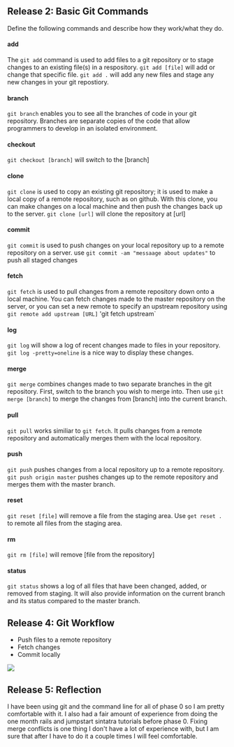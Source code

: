## Release 2: Basic Git Commands
Define the following commands and describe how they work/what they do.  


#### add

The `git add` command is used to add files to a git repository or to
stage changes to an existing file(s) in a respository. 
`git add [file]` will add or change that specific file.
`git add .` will add any new files and stage any new changes in your git repostiory. 

#### branch
`git branch` enables you to see all the branches of code in your git repository.
Branches are separate copies of the code that allow programmers to develop in an
isolated environment. 

#### checkout
`git checkout [branch]` will switch to the [branch]

#### clone
`git clone` is used to copy an existing git repository; it is used to make 
a local copy of a remote repository, such as on github. With this clone,
you can make changes on a local machine and then push the changes back 
up to the server. 
`git clone [url]` will clone the repository at [url]

#### commit
`git commit` is used to push changes on your local repository up to a remote
repository on a server.
use `git commit -am "messaage about updates"` to push all staged changes

#### fetch
`git fetch` is used to pull changes from a remote repository down onto 
a local machine. 
You can fetch changes made to the master repository on the server, or 
you can set a new remote to specify an upstream repository using 
`git remote add upstream [URL]`
'git fetch upstream`

#### log
`git log` will show a log of recent changes made to files in your repository.
`git log -pretty=oneline` is a nice way to display these changes.

#### merge
`git merge` combines changes made to two separate branches in the git repository.
First, switch to the branch you wish to merge into. Then use `git merge [branch]`
to merge the changes from [branch] into the current branch. 


#### pull
`git pull` works similiar to `git fetch`. It pulls changes from a remote repository 
and automatically merges them with the local repository.

#### push
`git push` pushes changes from a local repository up to a remote repository. 
`git push origin master` pushes changes up to the remote repository and merges
them with the master branch. 

#### reset
`git reset [file]` will remove a file from the staging area.
Use `get reset .` to remote all files from the staging area.

#### rm
`git rm [file]` will remove [file from the repository]

#### status
`git status` shows a log of all files that have been changed, added, or removed from staging. 
It will also provide information on the current branch and its status compared to
the master branch.

## Release 4: Git Workflow

- Push files to a remote repository
- Fetch changes
- Commit locally

<img src="http://jeffkynaston.github.io/images/Week-6-git-workflow.png">

## Release 5: Reflection

I have been using git and the command line for all of phase 0 so I am pretty comfortable with it. I also had a fair amount of experience from doing the one month rails and jumpstart sintatra tutorials before phase 0. Fixing merge conflicts is one thing I don't have a lot of experience with, but I am sure that after I have to do it a couple times I will feel comfortable. 